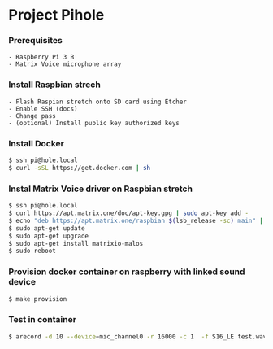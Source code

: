 # Project Pihole

### Prerequisites
	- Raspberry Pi 3 B
	- Matrix Voice microphone array

### Install Raspbian strech
	- Flash Raspian stretch onto SD card using Etcher
	- Enable SSH (docs)
	- Change pass
	- (optional) Install public key authorized keys

### Install Docker
```sh
$ ssh pi@hole.local
$ curl -sSL https://get.docker.com | sh
```

### Instal Matrix Voice driver on Raspbian stretch

```sh
$ ssh pi@hole.local
$ curl https://apt.matrix.one/doc/apt-key.gpg | sudo apt-key add -
$ echo "deb https://apt.matrix.one/raspbian $(lsb_release -sc) main" | sudo tee /etc/apt/sources.list.d/matrixlabs.list
$ sudo apt-get update
$ sudo apt-get upgrade
$ sudo apt-get install matrixio-malos
$ sudo reboot
```

### Provision docker container on raspberry with linked sound device
```sh
$ make provision
```

### Test in container
```sh
$ arecord -d 10 --device=mic_channel0 -r 16000 -c 1  -f S16_LE test.wav
```

